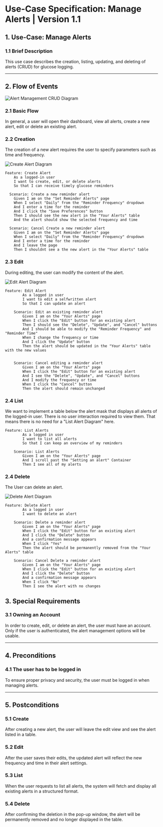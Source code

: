 # Use-Case Specification: Manage Alerts | Version 1.1  

## 1. Use-Case: Manage Alerts  
### 1.1 Brief Description  
This use case describes the creation, listing, updating, and deleting of alerts (CRUD) for glucose logging.

---

## 2. Flow of Events  
![Alert Management CRUD Diagram](docs/UseCaseManageAlerts/UCManageAlerts.drawio.png)

### 2.1 Basic Flow  
In general, a user will open their dashboard, view all alerts, create a new alert, edit or delete an existing alert.

### 2.2 Creation  
The creation of a new alert requires the user to specify parameters such as time and frequency.

![Create Alert Diagram](docs/UseCaseManageAlerts/UCCreateAlert.drawio.png)

```gherkin
Feature: Create Alert
    As a logged-in user
    I want to create, edit, or delete alerts
    So that I can receive timely glucose reminders

  Scenario: Create a new reminder alert
    Given I am on the "Set Reminder Alerts" page
    When I select "Daily" from the "Reminder Frequency" dropdown
    And I enter a time for the reminder
    And I click the "Save Preferences" button
    Then I should see the new alert in the "Your Alerts" table
    And the alert should show the selected frequency and time

  Scenario: Cancel Create a new reminder alert
    Given I am on the "Set Reminder Alerts" page
    When I select "Daily" from the "Reminder Frequency" dropdown
    And I enter a time for the reminder
    And I leave the page
    Then I shouldnt see a the new alert in the "Your Alerts" table
```
### 2.3 Edit
During editing, the user can modify the content of the alert.

![Edit Alert Diagram](docs/UseCaseManageAlerts/UCEditAlert.drawio.png)

```gherkin
Feature: Edit Alert
        As a logged in user
        I want to edit a selfwritten alert
        So that I can update an alert

    Scenario: Edit an existing reminder alert
        Given I am on the "Your Alerts" page
        When I click the "Edit" button for an existing alert
        Then I should see the "Delete", "Update", and "Cancel" buttons
        And I should be able to modify the "Reminder Frequency" and "Reminder Time"
        When I change the frequency or time
        And I click the "Update" button
        Then the alert should be updated in the "Your Alerts" table with the new values


    Scenario: Cancel editing a reminder alert
        Given I am on the "Your Alerts" page
        When I click the "Edit" button for an existing alert
        And I see the "Delete", "Update", and "Cancel" buttons
        And I modify the frequency or time
        When I click the "Cancel" button
        Then the alert should remain unchanged

```
###  2.4 List

We want to implement a table below the alert mask that displays all alerts of the logged-in user. There is no user interaction required to view them. That means there is no need for a "List Alert Diagram" here.

```gherkin
Feature: List Alerts
        As a logged in user
        I want to list all alerts
        So that I can keep an overview of my reminders

    Scenario: List Alerts
        Given I am on the "Your Alerts" page
        And I scroll past the "Setting an alert" Container
        Then I see all of my alerts
```




###  2.4 Delete

The User can delete an alert. 

![Delete Alert Diagram](docs/UseCaseManageAlerts/UCDeleteAlert.drawio.png)

```gherkin
Feature: Delete Alert
        As a logged in user
        I want to delete an alert

    Scenario: Delete a reminder alert
        Given I am on the "Your Alerts" page
        When I click the "Edit" button for an existing alert
        And I click the "Delete" button
        And a confirmation message appears
        When I click "Yes"
        Then the alert should be permanently removed from the "Your Alerts" table

    Scenario: Cancel Delete a reminder alert
        Given I am on the "Your Alerts" page
        When I click the "Edit" button for an existing alert
        And I click the "Delete" button
        And a confirmation message appears
        When I click "No"
        Then I see the alert with no changes

```

## 3. Special Requirements

### 3.1 Owning an Account  
In order to create, edit, or delete an alert, the user must have an account. Only if the user is authenticated, the alert management options will be usable.

---

## 4. Preconditions

### 4.1 The user has to be logged in  
To ensure proper privacy and security, the user must be logged in when managing alerts.

---

## 5. Postconditions

### 5.1 Create  
After creating a new alert, the user will leave the edit view and see the alert listed in a table.

### 5.2 Edit  
After the user saves their edits, the updated alert will reflect the new frequency and time in their alert settings.

### 5.3 List  
When the user requests to list all alerts, the system will fetch and display all existing alerts in a structured format.

### 5.4 Delete  
After confirming the deletion in the pop-up window, the alert will be permanently removed and no longer displayed in the table.
